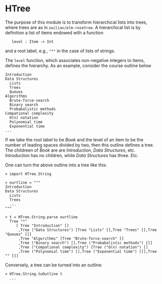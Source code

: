 
# HTree

The purpose of this module is to transform hierarchical lists
into trees, where trees are as in `zwilias/elm-rosetree`.  A hierarchical
list is by definition a list of items
endowed with a function

```
   level : Item -> Int
```

and a root label, e.g., `"*"` in the case of lists 
of strings.

The `level` function, which associates non-negative
integers to items, defines the hierarchy. As an example,
consider the course outline below

```
Introduction
Data Structures
  Lists
  Trees
  Queues
Algorithms
  Brute-force-search
  Binary search
  Probabalistic methods
Compational complexity
  O(n) notation
  Polynomial time 
  Exponential time
...
```

If we take the root label to be *Book* and the level of an
item to be the number of leading spaces divided by two, then this outline
defines a tree.  The childreen of *Book* are are *Introduction*, 
*Data Structures*, etc. *Introduction* has no children,
while *Data Structures* has three.  Etc.

One can turn the above outline into a tree like this:

```
> import HTree.String

> ourtline = """
Introduction
Data Structures
  Lists
  Trees
  ...
"""

> t = HTree.String.parse ourtline
  Tree "*" 
     [ Tree "Introduction" []
      ,Tree ("Data Structures") [Tree "Lists" [],Tree "Trees" [],Tree "Queues" []]
      ,Tree "Algorithms" [Tree "Brute-force-search" []
      ,Tree ("Binary search") [],Tree ("Probabalistic methods") []]
      ,Tree ("Compational complexity") [Tree ("O(n) notation") []
      ,Tree ("Polynomial time") [],Tree ("Exponential time") []],Tree "" []]
```

Conversely, a tree can be turned into an outline:

```
> HTree.String.toOutline t 
  ...
```
```